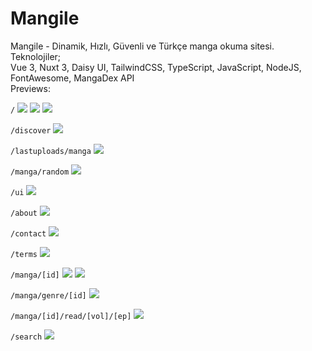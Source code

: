 # Mangile
Mangile - Dinamik, Hızlı, Güvenli ve Türkçe manga okuma sitesi. 
<br/>
Teknolojiler;<br/>
Vue 3, Nuxt 3, Daisy UI, TailwindCSS, TypeScript, JavaScript, NodeJS, FontAwesome, MangaDex API
<br/>
Previews:<br/>

`/`
<img src="https://cdn.discordapp.com/attachments/775822548519616562/1069526535486320640/image.png">
<img src="https://cdn.discordapp.com/attachments/775822548519616562/1069242953379360838/image.png">
<img src="https://cdn.discordapp.com/attachments/775822548519616562/1069243018906976307/image.png">

`/discover`
<img src="https://cdn.discordapp.com/attachments/775822548519616562/1069526766504394752/image.png">

`/lastuploads/manga`
<img src="https://cdn.discordapp.com/attachments/775822548519616562/1069526923132276817/image.png">

`/manga/random`
<img src="https://cdn.discordapp.com/attachments/775822548519616562/1069527120092602368/image.png">

`/ui`
<img src="https://cdn.discordapp.com/attachments/775822548519616562/1069527194977706056/image.png">

`/about`
<img src="https://cdn.discordapp.com/attachments/775822548519616562/1069527310644019250/image.png">

`/contact`
<img src="https://cdn.discordapp.com/attachments/775822548519616562/1069527369670467624/image.png">

`/terms`
<img src="https://cdn.discordapp.com/attachments/775822548519616562/1069527501572952114/image.png">

`/manga/[id]`
<img src="https://cdn.discordapp.com/attachments/775822548519616562/1069527636667269140/image.png">
<img src="https://cdn.discordapp.com/attachments/775822548519616562/1069527763670798356/image.png">

`/manga/genre/[id]`
<img src="https://cdn.discordapp.com/attachments/775822548519616562/1069527951814697030/image.png">

`/manga/[id]/read/[vol]/[ep]`
<img src="https://cdn.discordapp.com/attachments/775822548519616562/1069528086904840203/image.png">

`/search`
<img src="https://cdn.discordapp.com/attachments/775822548519616562/1069528235550973962/image.png">
